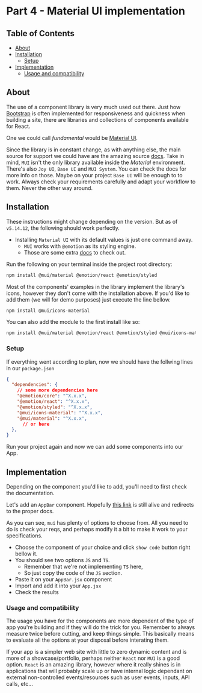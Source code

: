 # Part 4 - Material UI implementation

## Table of Contents

<!-- toc -->

- [About](#about)
- [Installation](#installation)
  - [Setup](#setup)
- [Implementation](#implementation)
  - [Usage and compatibility](#usage-and-compatibility)

<!-- tocstop -->

## About

The use of a component library is very much used out there.
Just how [Bootstrap](https://getbootstrap.com/) is often
implemented for responsiveness and quickness when building a site,
there are libraries and collections of components available for React.

One we could call *fundamental* would be [Material UI](https://mui.com/).

Since the library is in constant change, as with anything else,
the main source for support we could have are the amazing source
[docs](https://mui.com/material-ui/).
Take in mind, `MUI` isn't the only library available inside the *Material* environment.
There's also `Joy UI`, `Base UI` and `MUI System`.
You can check the docs for more info on those.
Maybe on your project `Base UI` will be enough to to work.
Always check your requirements carefully and adapt your workflow to them.
Never the other way around.

## Installation

These instructions might change depending on the version.
But as of `v5.14.12`, the following should work perfectly.

- Installing `Material UI` with its default values is just one command away.
  - `MUI` works with `@emotion` as its styling engine.
  - Those are some extra [docs](https://emotion.sh/docs/introduction) to check out.

Run the following on your terminal inside the project root directory:

```bash
npm install @mui/material @emotion/react @emotion/styled
```

Most of the components' examples in the library implement the library's icons,
however they don't come with the installation above.
If you'd like to add them (we will for demo purposes) just execute the line bellow.

```bash
npm install @mui/icons-material
```

You can also add the module to the first install like so:

```bash
npm install @mui/material @emotion/react @emotion/styled @mui/icons-material
```

### Setup

If everything went according to plan,
now we should have the follwing lines in our `package.json`

```json
{
  "dependencies": {
    // some more dependencies here
    "@emotion/core": "^X.x.x",
    "@emotion/react": "^X.x.x",
    "@emotion/styled": "^X.x.x",
    "@mui/icons-material": "^X.x.x",
    "@mui/material": "^X.x.x",
      // or here
  },
}
```

Run your project again and now we can add some components into our App.

## Implementation

Depending on the component you'd like to add, you'll need to first check the documentation.

Let's add an `AppBar` component.
Hopefully [this link](https://mui.com/material-ui/react-app-bar/)
is still alive and redirects to the proper docs.

As you can see, `mui` has plenty of options to choose from.
All you need to do is check your reqs,
and perhaps modify it a bit to make it work to your specifications.

- Choose the component of your choice and click `show code` button right bellow it.
- You should see two options `JS` and `TS`.
  - Remember that we're not implementing `TS` here,
  - So just copy the code of the `JS` section.
- Paste it on your `AppBar.jsx` component
- Import and add it into your `App.jsx`
- Check the results

### Usage and compatibility

The usage you have for the components are more dependent of the type of app you're building and if they will do the trick for you. Remember to always measure twice before cutting, and keep things simple. This basically means to evaluate all the options at your disposal before interating them.

If your app is a simpler web site with little to zero dynamic content and is more of a showcase/portfolio, perhaps neither `React` nor `MUI` is a good option. `React` is an amazing library, however where it really shines is in applications that will probably scale up or have internal logic dependant on external non-controlled events/resources such as user events, inputs, API calls, etc...
